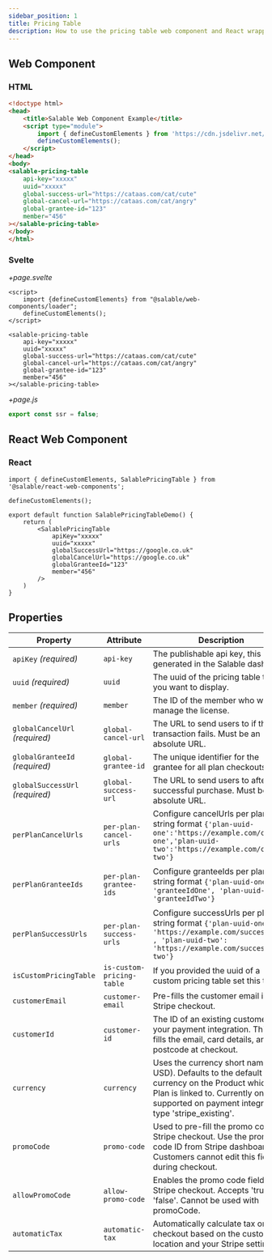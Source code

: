 ```yaml
---
sidebar_position: 1
title: Pricing Table
description: How to use the pricing table web component and React wrapper
---
```


## Web Component

### HTML

```html
<!doctype html>
<head>
    <title>Salable Web Component Example</title>
    <script type="module">
        import { defineCustomElements } from 'https://cdn.jsdelivr.net/npm/@salable/web-components/loader/index.es2017.js';
        defineCustomElements();
    </script>
</head>
<body>
<salable-pricing-table
    api-key="xxxxx"
    uuid="xxxxx"
    global-success-url="https://cataas.com/cat/cute"
    global-cancel-url="https://cataas.com/cat/angry"
    global-grantee-id="123"
    member="456"
></salable-pricing-table>
</body>
</html>
```

### Svelte

*+page.svelte*
```sveltehtml
<script>
    import {defineCustomElements} from "@salable/web-components/loader";
    defineCustomElements();
</script>

<salable-pricing-table
    api-key="xxxxx"
    uuid="xxxxx"
    global-success-url="https://cataas.com/cat/cute"
    global-cancel-url="https://cataas.com/cat/angry"
    global-grantee-id="123"
    member="456"
></salable-pricing-table>
```

*+page.js*
```js
export const ssr = false;
```

## React Web Component

### React

```tsx
import { defineCustomElements, SalablePricingTable } from '@salable/react-web-components';

defineCustomElements();

export default function SalablePricingTableDemo() {
    return (
        <SalablePricingTable
            apiKey="xxxxx"
            uuid="xxxxx"
            globalSuccessUrl="https://google.co.uk"
            globalCancelUrl="https://google.co.uk"
            globalGranteeId="123"
            member="456"
        />
    )
}
```

## Properties

| Property                        | Attribute                 | Description                                                                                                                                                                                    | Type                                 | Default     |
| ------------------------------- | ------------------------- | ---------------------------------------------------------------------------------------------------------------------------------------------------------------------------------------------- | ------------------------------------ | ----------- |
| `apiKey` _(required)_           | `api-key`                 | The publishable api key, this can be generated in the Salable dashboard                                                                                                                        | `string`                             | `undefined` |
| `uuid` _(required)_             | `uuid`                    | The uuid of the pricing table that you want to display.                                                                                                                                        | `string`                             | `undefined` |
| `member` _(required)_           | `member`                  | The ID of the member who will manage the license.                                                                                                                                              | `string`                             | `undefined` |
| `globalCancelUrl` _(required)_  | `global-cancel-url`       | The URL to send users to if the transaction fails. Must be an absolute URL.                                                                                                                    | `string`                             | `undefined` |
| `globalGranteeId` _(required)_  | `global-grantee-id`       | The unique identifier for the grantee for all plan checkouts links.                                                                                                                            | `string`                             | `undefined` |
| `globalSuccessUrl` _(required)_ | `global-success-url`      | The URL to send users to after a successful purchase. Must be an absolute URL.                                                                                                                 | `string`                             | `undefined` |
| `perPlanCancelUrls`             | `per-plan-cancel-urls`    | Configure cancelUrls per plan, string format `{'plan-uuid-one':'https://example.com/cancel-one','plan-uuid-two':'https://example.com/cancel-two'}`                                             | `string \| { [x: string]: string; }` | `undefined` |
| `perPlanGranteeIds`             | `per-plan-grantee-ids`    | Configure granteeIds per plan, string format `{'plan-uuid-one': 'granteeIdOne', 'plan-uuid-two': 'granteeIdTwo'}`                                                                              | `string \| { [x: string]: string; }` | `undefined` |
| `perPlanSuccessUrls`            | `per-plan-success-urls`   | Configure successUrls per plan, string format `{'plan-uuid-one': 'https://example.com/success-one' , 'plan-uuid-two': 'https://example.com/success-two'}`                                      | `string \| { [x: string]: string; }` | `undefined` |
| `isCustomPricingTable`          | `is-custom-pricing-table` | If you provided the uuid of a custom pricing table set this to true                                                                                                                            | `boolean`                            | `false`     |
| `customerEmail`                 | `customer-email`          | Pre-fills the customer email in Stripe checkout.                                                                                                                                               | `string`                             | `undefined` |
| `customerId`                    | `customer-id`             | The ID of an existing customer in your payment integration. This pre-fills the email, card details, and postcode at checkout.                                                                  | `string`                             | `undefined` |
| `currency`                      | `currency`                | Uses the currency short name (e.g., USD). Defaults to the default currency on the Product which the Plan is linked to. Currently only supported on payment integration type 'stripe_existing'. | `string`                             | `undefined` |
| `promoCode`                     | `promo-code`              | Used to pre-fill the promo code in Stripe checkout. Use the promo code ID from Stripe dashboard. Customers cannot edit this field during checkout.                                             | `string`                             | `undefined` |
| `allowPromoCode`                | `allow-promo-code`        | Enables the promo code field in Stripe checkout. Accepts 'true' or 'false'. Cannot be used with promoCode.                                                                                     | `string`                             | `undefined` |
| `automaticTax`                  | `automatic-tax`           | Automatically calculate tax on checkout based on the customer's location and your Stripe settings.                                                                                             | `string`                             | `undefined` |
